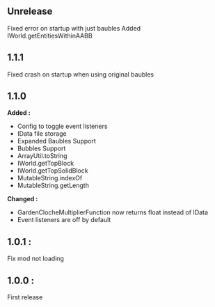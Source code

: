 ## Unrelease
Fixed error on startup with just baubles
Added IWorld.getEntitiesWithinAABB

## 1.1.1
Fixed crash on startup when using original baubles

## 1.1.0

**Added :**
- Config to toggle event listeners
- IData file storage
- Expanded Baubles Support
- Bubbles Support
- ArrayUtil.toString
- IWorld.getTopBlock
- IWorld.getTopSolidBlock
- MutableString.indexOf
- MutableString.getLength

**Changed :**
- GardenClocheMultiplierFunction now returns float instead of IData
- Event listeners are off by default

## 1.0.1 : 
Fix mod not loading

## 1.0.0 :
First release